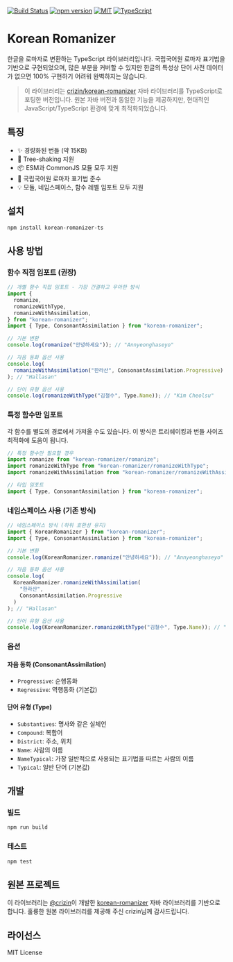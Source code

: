 [![Build Status](https://github.com/daunjung-dev/korean-romanizer/workflows/CI/badge.svg)](https://github.com/daunjung-dev/korean-romanizer/actions?query=workflow%3ACI)
[![npm version](https://img.shields.io/npm/v/korean-romanizer-ts.svg)](https://www.npmjs.com/package/korean-romanizer-ts)
[![MIT](https://img.shields.io/badge/license-MIT-blue.svg)](https://opensource.org/licenses/MIT)
[![TypeScript](https://img.shields.io/badge/%3C%2F%3E-TypeScript-%230074c1.svg)](https://www.typescriptlang.org/)

# Korean Romanizer

한글을 로마자로 변환하는 TypeScript 라이브러리입니다. 국립국어원 로마자 표기법을 기반으로 구현되었으며, 많은 부분을 커버할 수 있지만 한글의 특성상 단어 사전 데이터가 없으면 100% 구현하기 어려워 완벽하지는 않습니다.

> 이 라이브러리는 [crizin/korean-romanizer](https://github.com/crizin/korean-romanizer) 자바 라이브러리를 TypeScript로 포팅한 버전입니다. 원본 자바 버전과 동일한 기능을 제공하지만, 현대적인 JavaScript/TypeScript 환경에 맞게 최적화되었습니다.

## 특징

- ✨ 경량화된 번들 (약 15KB)
- 🚀 Tree-shaking 지원
- 📦 ESM과 CommonJS 모듈 모두 지원
- 🔄 국립국어원 로마자 표기법 준수
- 💡 모듈, 네임스페이스, 함수 레벨 임포트 모두 지원

## 설치

```bash
npm install korean-romanizer-ts
```

## 사용 방법

### 함수 직접 임포트 (권장)

```typescript
// 개별 함수 직접 임포트 - 가장 간결하고 우아한 방식
import {
  romanize,
  romanizeWithType,
  romanizeWithAssimilation,
} from "korean-romanizer";
import { Type, ConsonantAssimilation } from "korean-romanizer";

// 기본 변환
console.log(romanize("안녕하세요")); // "Annyeonghaseyo"

// 자음 동화 옵션 사용
console.log(
  romanizeWithAssimilation("한라산", ConsonantAssimilation.Progressive)
); // "Hallasan"

// 단어 유형 옵션 사용
console.log(romanizeWithType("김철수", Type.Name)); // "Kim Cheolsu"
```

### 특정 함수만 임포트

각 함수를 별도의 경로에서 가져올 수도 있습니다. 이 방식은 트리쉐이킹과 번들 사이즈 최적화에 도움이 됩니다.

```typescript
// 특정 함수만 필요할 경우
import romanize from "korean-romanizer/romanize";
import romanizeWithType from "korean-romanizer/romanizeWithType";
import romanizeWithAssimilation from "korean-romanizer/romanizeWithAssimilation";

// 타입 임포트
import { Type, ConsonantAssimilation } from "korean-romanizer";
```

### 네임스페이스 사용 (기존 방식)

```typescript
// 네임스페이스 방식 (하위 호환성 유지)
import { KoreanRomanizer } from "korean-romanizer";
import { Type, ConsonantAssimilation } from "korean-romanizer";

// 기본 변환
console.log(KoreanRomanizer.romanize("안녕하세요")); // "Annyeonghaseyo"

// 자음 동화 옵션 사용
console.log(
  KoreanRomanizer.romanizeWithAssimilation(
    "한라산",
    ConsonantAssimilation.Progressive
  )
); // "Hallasan"

// 단어 유형 옵션 사용
console.log(KoreanRomanizer.romanizeWithType("김철수", Type.Name)); // "Kim Cheolsu"
```

### 옵션

#### 자음 동화 (ConsonantAssimilation)

- `Progressive`: 순행동화
- `Regressive`: 역행동화 (기본값)

#### 단어 유형 (Type)

- `Substantives`: 명사와 같은 실체언
- `Compound`: 복합어
- `District`: 주소, 위치
- `Name`: 사람의 이름
- `NameTypical`: 가장 일반적으로 사용되는 표기법을 따르는 사람의 이름
- `Typical`: 일반 단어 (기본값)

## 개발

### 빌드

```bash
npm run build
```

### 테스트

```bash
npm test
```

## 원본 프로젝트

이 라이브러리는 [@crizin](https://github.com/crizin)이 개발한 [korean-romanizer](https://github.com/crizin/korean-romanizer) 자바 라이브러리를 기반으로 합니다. 훌륭한 원본 라이브러리를 제공해 주신 crizin님께 감사드립니다.

## 라이선스

MIT License
